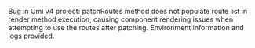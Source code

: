 Bug in Umi v4 project: patchRoutes method does not populate route list in render method execution, causing component rendering issues when attempting to use the routes after patching. Environment information and logs provided.
